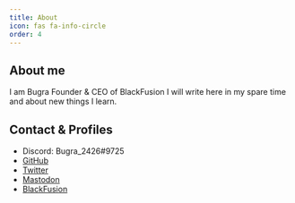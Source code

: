 ```yaml
---
title: About
icon: fas fa-info-circle
order: 4
---
```



## About me

I am Bugra Founder & CEO of BlackFusion
I will write here in my spare time and about new things I learn.

## Contact & Profiles
- Discord: Bugra_2426#9725
- [GitHub](https://github.com/Bugra2426)
- [Twitter](https://twitter.com/Bugra_2426)
- [Mastodon](https://infosec.exchange/@bugra2426)
- [BlackFusion](https://www.blackfusions.com/)